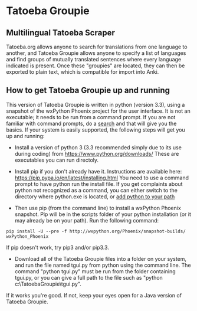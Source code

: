 # Tatoeba Groupie
## Multilingual Tatoeba Scraper

Tatoeba.org allows anyone to search for translations from one language to another, and Tatoeba Groupie allows anyone to specify a list of languages and find groups of mutually translated sentences where every language indicated is present. Once these "groupies" are located, they can then be exported to plain text, which is compatible for import into Anki.

## How to get Tatoeba Groupie up and running

This version of Tatoeba Groupie is written in python (version 3.3), using a snapshot of the wxPython Phoenix project for the user interface. It is not an executable; it needs to be run from a command prompt. If you are not familiar with command prompts, do a [search](https://www.google.com/search?q=how+to+browse+to+a+different+directory+from+the+command+prompt) and that will give you the basics. If your system is easily supported, the following steps will get you up and running:

- Install a version of python 3 (3.3 recommended simply due to its use during coding) from https://www.python.org/downloads/  These are executables you can run directoly.

- Install pip if you don't already have it. Instructions are available here: https://pip.pypa.io/en/latest/installing.html  You need to use a command prompt to have python run the install file. If you get complaints about python not recognized as a command, you can either switch to the directory where python.exe is located, or [add python to your path](https://www.google.com/search?q=how+to+add+python+to+your+path)

- Then use pip (from the command line) to install a wxPython Phoenix snapshot. Pip will be in the scripts folder of your python installation (or it may already be on your path). Run the following command:

```
pip install -U --pre -f http://wxpython.org/Phoenix/snapshot-builds/ wxPython_Phoenix
```

If pip doesn't work, try pip3 and/or pip3.3.

- Download all of the Tatoeba Groupie files into a folder on your system, and run the file named tgui.py from python using the command line. The command "python tgui.py" must be run from the folder containing tgui.py, or you can give a full path to the file such as "python c:\TatoebaGroupie\tgui.py".

If it works you're good. If not, keep your eyes open for a Java version of Tatoeba Groupie.